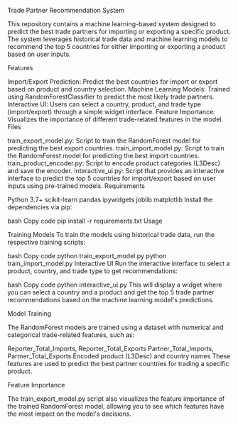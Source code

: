 Trade Partner Recommendation System

This repository contains a machine learning-based system designed to predict the best trade partners for importing or exporting a specific product. The system leverages historical trade data and machine learning models to recommend the top 5 countries for either importing or exporting a product based on user inputs.

Features

Import/Export Prediction: Predict the best countries for import or export based on product and country selection.
Machine Learning Models: Trained using RandomForestClassifier to predict the most likely trade partners.
Interactive UI: Users can select a country, product, and trade type (import/export) through a simple widget interface.
Feature Importance: Visualizes the importance of different trade-related features in the model.
Files

train_export_model.py: Script to train the RandomForest model for predicting the best export countries.
train_import_model.py: Script to train the RandomForest model for predicting the best import countries.
train_product_encoder.py: Script to encode product categories (L3Desc) and save the encoder.
interactive_ui.py: Script that provides an interactive interface to predict the top 5 countries for import/export based on user inputs using pre-trained models.
Requirements

Python 3.7+
scikit-learn
pandas
ipywidgets
joblib
matplotlib
Install the dependencies via pip:

bash
Copy code
pip install -r requirements.txt
Usage

Training Models
To train the models using historical trade data, run the respective training scripts:

bash
Copy code
python train_export_model.py
python train_import_model.py
Interactive UI
Run the interactive interface to select a product, country, and trade type to get recommendations:

bash
Copy code
python interactive_ui.py
This will display a widget where you can select a country and a product and get the top 5 trade partner recommendations based on the machine learning model's predictions.

Model Training

The RandomForest models are trained using a dataset with numerical and categorical trade-related features, such as:

Reporter_Total_Imports, Reporter_Total_Exports
Partner_Total_Imports, Partner_Total_Exports
Encoded product (L3Desc) and country names
These features are used to predict the best partner countries for trading a specific product.

Feature Importance

The train_export_model.py script also visualizes the feature importance of the trained RandomForest model, allowing you to see which features have the most impact on the model's decisions.
